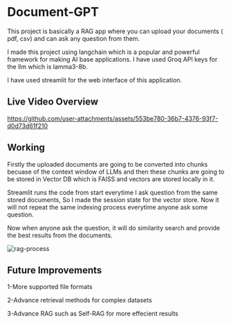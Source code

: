 
# Document-GPT
This project is basically a RAG app where you can upload your documents ( pdf, csv) and can ask any question from them.

I made this project using langchain which is a popular and powerful framework for making AI base applications. I have used Groq API keys for the llm which is lamma3-8b.

I have used streamlit for the web interface of this application.


## Live Video Overview

https://github.com/user-attachments/assets/553be780-36b7-4376-93f7-d0d73d61f210
## Working

Firstly the uploaded documents are going to be converted into chunks becuase of the context window of LLMs and then these chunks are going to be stored in Vector DB which is FAISS and vectors are stored locally in it.

Streamlit runs the code from start everytime I ask question from the same stored documents, So I made the session state for the vector store. Now it will not repeat the same indexing process everytime anyone ask some question.

Now when anyone ask the question, it will do similarity search and provide the best results from the documents.

![rag-process](https://github.com/user-attachments/assets/7b824afc-d005-468f-b294-07d22e770f03)

## Future Improvements

1-More supported file formats

2-Advance retrieval methods for complex datasets

3-Advance RAG such as Self-RAG for more effecient results
